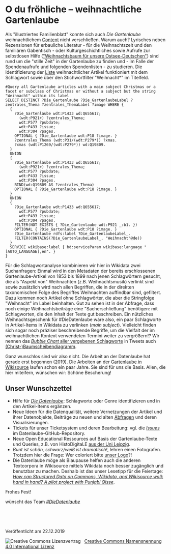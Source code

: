 # O du fröhliche – weihnachtliche Gartenlaube

Als "illustriertes Familienblatt" konnte sich auch <em>Die Gartenlaube</em> weihnachtlichem <a href="https://de.wikisource.org/wiki/Weihnachten#Zeitschriftenartikel" target="_blank">Content</a> nicht verschließen. Warum auch? Lyrisches neben Rezensionen für erbauliche Literatur - für die Weihnachtszeit und den familiären Gabentisch - oder Kulturgeschichtliches sowie Aufrufe zur selbstlosen Hilfe (["Weihnachtsbaum für unsere Ostsee-Deutschen"](https://de.wikisource.org/wiki/Ein_Weihnachtsbaum_f%C3%BCr_unsere_Ostsee-Deutschen)) sind rund um die "stille Zeit" in der Gartenlaube zu finden und - im Falle der Spendenaufrufe und folgenden Spendenlisten - zu studieren.
Die Identifizierung der [Liste](https://w.wiki/EWy) weihnachtlicher Artikel funktioniert mit dem Schlagwort sowie über den Stichwortfilter "Weihnacht*" im Titelfeld.

```
#Query all Gartenlaube articles with a main subject Christmas or a facet or subclass of Christmas or without a subject but the string "Weihnacht" within its label
SELECT DISTINCT ?Die_Gartenlaube ?Die_GartenlaubeLabel ?zentrales_Thema ?zentrales_ThemaLabel ?image WHERE {
  {
    ?Die_Gartenlaube wdt:P1433 wd:Q655617;
      (wdt:P921+) ?zentrales_Thema;
      wdt:P577 ?pubdate;
      wdt:P433 ?issue;
      wdt:P304 ?pages.
    OPTIONAL { ?Die_Gartenlaube wdt:P18 ?image. }
    ?zentrales_Thema (wdt:P31/(wdt:P279*)) ?xmas.
    ?xmas (wdt:P1269/(wdt:P279*)) wd:Q19809.
  }
  UNION
  {
    ?Die_Gartenlaube wdt:P1433 wd:Q655617;
      (wdt:P921+) ?zentrales_Thema;
      wdt:P577 ?pubdate;
      wdt:P433 ?issue;
      wdt:P304 ?pages.
    BIND(wd:Q19809 AS ?zentrales_Thema)
    OPTIONAL { ?Die_Gartenlaube wdt:P18 ?image. }
  }
  UNION
  {
    ?Die_Gartenlaube wdt:P1433 wd:Q655617;
      wdt:P577 ?pubdate;
      wdt:P433 ?issue;
      wdt:P304 ?pages.
    FILTER(NOT EXISTS { ?Die_Gartenlaube wdt:P921 _:b1. })
    OPTIONAL { ?Die_Gartenlaube wdt:P18 ?image. }
    ?Die_Gartenlaube rdfs:label ?Die_GartenlaubeLabel_.
    FILTER(CONTAINS(?Die_GartenlaubeLabel_, "Weihnacht"@de))
  }
  SERVICE wikibase:label { bd:serviceParam wikibase:language "[AUTO_LANGUAGE],en". }
}
```

Für die Schlagwortanalyse kombinieren wir hier in Wikidata zwei Suchanfragen: Einmal wird in den Metadaten der bereits erschlossenen Gartenlaube-Artikel von 1853 bis 1899 nach jenen Schlagwörtern gesucht, die als "Aspekt von" Weihnachten (z.B. Weihnachtsmusik) verlinkt sind sowie zusätzlich wird nach allen Begriffen, die in der direkten taxonomischen Folge des Begriffes Weihnachten auffindbar sind, gefiltert. Dazu kommen noch Artikel ohne Schlagwörter, die aber die Stringfolge "Weihnacht" im Label beinhalten.
Gut zu sehen ist in der Abfrage, dass noch einige Weihnachtsbeiträge eine "Sacherschließung" benötigen: mit Schlagworten, die den Inhalt der Texte gut beschreiben. Ein nützliches Weihnachtsgeschenk für #DieDatenlaube wäre also, ein paar Schlagworte in Artikel-Items in Wikidata zu verlinken (<em>main subject</em>). Vielleicht finden sich sogar noch präziser beschreibende Begriffe, um die Vielfalt der im weihnachtlichen Kontext verwendeten Termini weiter zu vergrößern!? Wir nennen das <a href="https://w.wiki/3Rj" target="_blank"><em>Bubble Chart</em> aller vergebenen Schlagworte</a> in Tweets auch <a href="https://twitter.com/hashtag/Baumscheibendiagramm" target="_blank">(Christ-)Baumscheibendiagramm</a>.

Ganz wunschlos sind wir also nicht. Die Arbeit an der Datenlaube hat gerade erst begonnen (2019). Die Arbeiten an der <a href="https://de.wikisource.org/wiki/Die_Gartenlaube" target="_blank">Gartenlaube in Wikisource</a> laufen schon ein paar Jahre. Sie sind für uns die Basis. Allen, die hier miteifern, wünschen wir: Schöne Bescherung!  

## Unser Wunschzettel 
* Hilfe für <a href="https://blog.wikimedia.de/2019/10/16/hilfe-fuer-die-datenlaube-mit-wikisourcewikidata-die-freie-quellensammlung-verbessern/" target="_blank"><em>Die Datenlaube</em></a>: Schlagworte oder Genre identifizieren und in den Artikel-Items ergänzen.
* Neue Ideen für die Datenqualität, weitere Vernetzungen der Artikel und ihrer Datenobjekte, Beiträge zu neuen und alten <a href="https://de.wikisource.org/wiki/Wikisource:Wikidata#Die_Gartenlaube" target="_blank">Abfragen</a> und deren Visualisierungen.
* Tickets für unser Ticketsystem und deren Bearbeitung: vgl. die <a href="https://github.com/DieDatenlaube/DieDatenlaube/issues" target="_blank"><em>Issues</em></a> im Datenlaube-GitHub-Repository.
* Neue Open Educational Ressources auf Basis der Gartenlaube-Texte und Queries, z.B. von HistoDigitaLE <a href="https://de.wikisource.org/wiki/Wikisource:OER" target="_blank">aus der Uni Leipzig</a>.
* <em>Bunt ist schön, schwarz/weiß ist dramatisch!</em>, lehren einen Fotografen. Trotzdem hier die Frage: Wer coloriert bitte <a href="https://commons.wikimedia.org/wiki/File:Die_Datenlaube.xcf" target="_blank">unser Logo</a>?!
* Die Datenlaube möge als Blaupause helfen auch die anderen Textcorpora in Wikisource mittels Wikidata noch besser zugänglich und benutzbar zu machen. Deshalb ist das unser Lesetipp für die Feiertage: <a href="https://space.wmflabs.org/2019/12/07/how-can-structured-data-on-commons-wikidata-and-wikisource-walk-hand-in-hand-a-pilot-project-with-punjabi-qisse/"><em>How can Structured Data on Commons, Wikidata, and Wikisource walk hand in hand? A pilot project with Punjabi Qisse</em></a>.

Frohes Fest!

wünscht das Team [<em>#DieDatenlaube</em>](https://diedatenlaube.github.io/die_datenlaube_der_gartenlaube)

<p>&nbsp;</p>
<p>&nbsp;</p>
<p>Veröffentlicht am 22.12.2019</p>
<img alt="Creative Commons Lizenzvertrag" style="border-width:0" src="https://i.creativecommons.org/l/by/4.0/80x15.png" />&nbsp;&nbsp;&nbsp;<a rel="license" href="http://creativecommons.org/licenses/by/4.0/">Creative Commons Namensnennung 4.0 International Lizenz</a> <a rel="license" href="http://creativecommons.org/licenses/by/4.0/">
